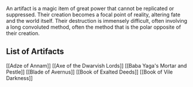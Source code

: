 An artifact is a magic item of great power that cannot be replicated or suppressed. Their creation becomes a focal point of reality, altering fate and the world itself. Their destruction is immensely difficult, often involving a long convoluted method, often the method that is the polar opposite of their creation.

## List of Artifacts
[[Adze of Annam]]
[[Axe of the Dwarvish Lords]]
[[Baba Yaga's Mortar and Pestle]]
[[Blade of Avernus]]
[[Book of Exalted Deeds]]
[[Book of Vile Darkness]]
